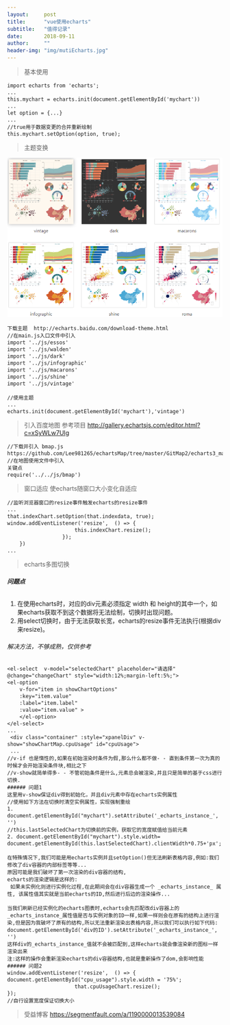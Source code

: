 ```yaml
---
layout:     post
title:      "vue使用echarts"
subtitle:   "值得记录"
date:       2018-09-11
author:     ""
header-img: "img/mutiEcharts.jpg"
---
```

>基本使用

```
import echarts from 'echarts';
...
this.mychart = echarts.init(document.getElementById('mychart'))
...
let option = {...}
...
//true用于数据变更的合并重新绘制
this.mychart.setOption(option, true);
```
> 主题变换

![image](/img/echarts.jpg)
```
下载主题  http://echarts.baidu.com/download-theme.html
//在main.js入口文件中引入
import '../js/essos'
import '../js/walden'
import '../js/dark'
import '../js/infographic'
import '../js/macarons'
import '../js/shine'
import '../js/vintage'

//使用主题
...
echarts.init(document.getElementById('mychart'),'vintage')

```

> 引入百度地图
参考项目 http://gallery.echartsjs.com/editor.html?c=xSyWLw7UIg

```
//下载并引入 bmap.js
https://github.com/Lee981265/echartsMap/tree/master/GitMap2/echarts3_map_demo
//在地图使用文件中引入
关键点
require('../../js/bmap')

```
>窗口适应
使echarts随窗口大小变化自适应

```
//监听浏览器窗口的resize事件触发echarts的resize事件
...
that.indexChart.setOption(that.indexdata, true);
window.addEventListener('resize',  () => {
                      this.indexChart.resize();
                  });
  	})
...
```
> echarts多图切换

######   **问题点**
1. 在使用echarts时，对应的div元素必须指定 width 和 height的其中一个，如果echarts获取不到这个数据将无法绘制，切换时出现问题。
2. 用select切换时，由于无法获取长宽，echarts的resize事件无法执行(根据div来resize)。
###### 解决方法，不够成熟，仅供参考


```
<el-select  v-model="selectedChart" placeholder="请选择" @change="changeChart" style="width:12%;margin-left:5%;">
<el-option
    v-for="item in showChartOptions"
    :key="item.value"
    :label="item.label"
    :value="item.value" >
    </el-option>
</el-select>
...
 <div class="container" :style="xpanelDiv" v-show="showChartMap.cpuUsage" id="cpuUsage">
 ...
//v-if 也是惰性的,如果在初始渲染时条件为假,那么什么都不做- - 直到条件第一次为真的时候才会开始渲染条件块,相比之下
//v-show就简单得多- - 不管初始条件是什么,元素总会被渲染,并且只是简单的基于css进行切换.
###### 问题1
这里用v-show保证div得到初始化，并且div元素中存在echarts实例属性
//使用如下方法在切换时清空实例属性，实现强制重绘
1. document.getElementById("mychart").setAttribute('_echarts_instance_', '')
//this.lastSelectedChart为切换前的实例，获取它的宽度赋值给当前元素
2. document.getElementById("mychart").style.width= document.getElementById(this.lastSelectedChart).clientWidth*0.75+'px';

在特殊情况下,我们可能是用echarts实例并且setOption()但无法刷新表格内容,例如:我们修改了div容器的内部标签等等...
原因可能是我们破坏了第一次渲染的div容器的结构,
echarts的渲染逻辑是这样的:
 如果未实例化则进行实例化过程,在此期间会在div容器生成一个 _echarts_instance_ 属性, 该属性值其实就是当前echarts的ID,然后进行后边的渲染操作...

当我们刷新已经实例化的echarts图表时,echarts会先匹配改div容器上的_echarts_instance_属性值是否与实例对象的ID一样,如果一样则会在原有的结构上进行渲染,但是因为我破坏了原有的结构,所以无法重新渲染出表格内容,所以我们可以执行如下代码:
document.getElementById('div的ID').setAttribute('_echarts_instance_', '')
这样div的_echarts_instance_值就不会被匹配到,这样echarts就会像渲染新的图标一样渲染出来
注:这样的操作会重新渲染echarts的div容器结构,也就是重新操作了dom,会影响性能
###### 问题2
window.addEventListener('resize',  () => {
document.getElementById("cpu_usage").style.width = '75%';
                      that.cpuUsageChart.resize();
});
//自行设置宽度保证切换大小
```
> 受益博客
https://segmentfault.com/a/1190000013539084

